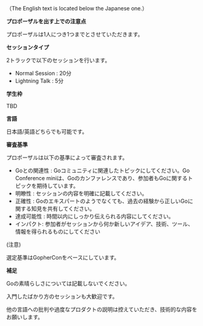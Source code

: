 <!--
  TODO: 結果発表日の目安が決まったら記入する
  CfPの結果は**x/y(曜日)**に、sessionizeに登録されたメールにお送りする予定です
-->

（The English text is located below the Japanese one.）

**プロポーザルを出す上での注意点**

プロポーザルは1人につき1つまでとさせていただきます。

**セッションタイプ**

2トラックで以下のセッションを行います。

* Normal Session : 20分
* Lightning Talk : 5分

**学生枠**

TBD

**言語**

日本語/英語どちらでも可能です。

**審査基準**

プロポーザルは以下の基準によって審査されます。

* Goとの関連性 : Goコミュニティに関連したトピックにしてください。Go Conference miniは、Goのカンファレンスであり、参加者もGoに関するトピックを期待しています。
* 明瞭性 : セッションの内容を明確に記載してください。
* 正確性 : Goのエキスパートのようでなくても、過去の経験から正しいGoに関する知見を共有してください。
* 達成可能性 : 時間以内にしっかり伝えられる内容にしてください。
* インパクト: 参加者がセッションから何か新しいアイデア、技術、ツール、情報を得られるものにしてください

(注意)

選定基準はGopherConをベースにしています。

**補足**

Goの素晴らしさについては記載しないでください。

入門したばかり方のセッションも大歓迎です。

他の言語への批判や過度なプロダクトの説明は控えていただき、技術的な内容をお願いします。
